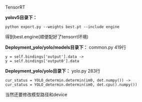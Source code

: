 TensorRT

**yolov5目录下：**

```
python export.py --weights best.pt --include engine
```

得到best.engine(顺便配好了tensorrt环境)

**Deployment_yolo/yolo/models目录下：**
common.py 419行 

```
y = self.bindings['output'].data -> 
y = self.bindings['output0'].data
```

**Deployment_yolo/yolo目录下：**
yolo.py 283行

```
cur_status = YOLO_determin.determin(im0, det.numpy()) -> 
cur_status = YOLO_determin.determin(im0, det.cpu().numpy())
```

当然还要修改模型路径和device
